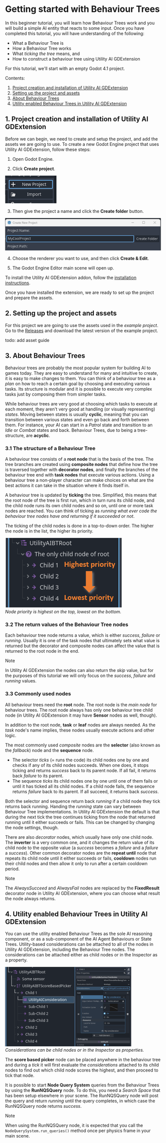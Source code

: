 # Getting started with Behaviour Trees

In this beginner tutorial, you will learn how Behaviour Trees work and you will build a simple AI entity that reacts to some input. Once you have completed this tutorial, you will have understanding of the following: 

 * What a Behaviour Tree is
 * How a Behaviour Tree works
 * What *ticking the tree* means, and
 * How to construct a behaviour tree using Utility AI GDExtension

For this tutorial, we'll start with an empty Godot 4.1  project. 

Contents:

 1. [Project creation and installation of Utility AI GDExtension](Getting_started_with_Behaviour_Trees.md#1-project-creation-and-installation-of-utility-ai-gdextension)
 2. [Setting up the project and assets](Getting_started_with_Behaviour_Trees.md#2-setting-up-the-project-and-assets)
 3. [About Behaviour Trees](Getting_started_with_Behaviour_Trees.md#3-about-behaviour-trees)
 4. [Utility enabled Behaviour Trees in Utility AI GDExtension](Getting_started_with_Behaviour_Trees.md#4-utility-enabled-behaviour-trees-in-utility-ai-gdextension)



## 1. Project creation and installation of Utility AI GDExtension

Before we can begin, we need to create and setup the project, and add the assets we are going to use. To create a new Godot Engine project that uses Utility AI GDExtension, follow these steps: 


1. Open Godot Engine.


2. Click **Create project**.

![Create project](images/create_project_1.png)


3. Then give the project a name and click the **Create folder** button.

![Create project folder](images/create_project_2.png)


4. Choose the renderer you want to use, and then click **Create & Edit**.


5. The Godot Engine Editor main scene will open up.


To install the Utility AI GDExtension addon, follow the [installation instructions](How_to_install_Utility_AI_GDExtension.md).

Once you have installed the extension, we are ready to set up the project and prepare the assets.


## 2. Setting up the project and assets

For this project we are going to use the assets used in the *example project*. Go to the [Releases](https://github.com/JarkkoPar/Utility_AI_GDExtension/releases) and download the latest version of the example project.

todo: add asset guide


## 3. About Behaviour Trees

Behaviour trees are probably the most popular system for building AI to games today. They are easy to understand for many and intuitive to create, it is easy to make changes to them. You can think of a behaviour tree as a *plan* on how to reach a certain goal by choosing and executing various tasks. Its structure is modular and it is possible to execute very complex tasks just by composing them from simpler tasks. 

While behaviour trees are very good at choosing which tasks to execute at each moment, they aren't very good at handling (or visually representing) *states*. Moving between states is usually **cyclic**, meaning that you can transition between various states and even go back and forth between them. For instance, your AI can start in a *Patrol* state and transition to an *Idle* or *Combat* states and back. Behaviour Trees, due to being a tree-structure, are **acyclic**. 


### 3.1 The structure of a Behaviour Tree

A behaviour tree consists of a **root node** that is the basis of the tree. The tree branches are created using **composite nodes** that define how the tree is traversed together with **decorator nodes**, and finally the branches of the behaviour tree end with **task nodes** that execute various actions. Using a behaviour tree a non-player character can make choices on what are the best actions it can take in the situation where it finds itself in.

A behaviour tree is updated by **ticking** the tree. Simplified, this means that the root node of the tree is first run, which in turn runs its child node, and the child node runs its own child nodes and so on, until one or more task nodes are reached. You can think of ticking as *running what ever code the behaviour tree nodes have and returning if it succeeded or not*.

The ticking of the child nodes is done in a top-to-down order. The higher the node is in the list, the higher its priority. 

![Behaviour Tree node priority order](images/getting_started_bt_1.png)<br>
*Node priority is highest on the top, lowest on the bottom.*<br>

### 3.2 The return values of the Behaviour Tree nodes

Each behaviour tree node returns a value, which is either *success*, *failure* or *running*. Usually it is one of the task nodes that ultimately sets what value is returned but the decorator and composite nodes can affect the value that is returned to the root node in the end.
 
> [!NOTE]
> In Utility AI GDExtension the nodes can also return the *skip* value, but for the purposes of this tutorial we will only focus on the *success*, *failure* and *running* values. 

### 3.3 Commonly used nodes

All behaviour trees need the **root** node. The root node is the *main node* for behaviour trees. The root node always has only one behaviour tree child node (in Utility AI GDExtension it may have **Sensor** nodes as well, though).

In addition to the root node, **task** or **leaf** nodes are always needed. As the *task* node's name implies, these nodes usually execute actions and other logic.

The most commonly used *composite* nodes are the **selector** (also known as the *fallback*) node and the **sequence** node. 

 * The selector *ticks* (= runs the code) its child nodes one by one and checks if any of its child nodes succeeds. When one does, it stops ticking and returns *success* back to its parent node. If all fail, it returns back *failure* to its parent.  
 * The sequence *ticks* its child nodes one by one until one of them fails or until it has ticked all its child nodes. If a child node fails, the sequence returns *failure* back to its parent. If all succeed, it returns back *success*.

Both the selector and sequence return back *running* if a child node they tick returns back running. Handing the *running* state can vary between Behaviour Tree implementations. In Utility AI GDExtension the default is that during the next tick the tree continues ticking from the node that returned running until it either succeeds or fails. This can be changed by changing the node settings, though.

There are also *decorator* nodes, which usually have only one child node. The **inverter** is a very common one, and it changes the return value of its child node to the opposite value (a *success* becomes a *failure* and a *failure* a *success*). Other common decorator nodes are the **repeat until** node that repeats its child node until it either succeeds or fails, **cooldown** nodes run their child nodes and then allow it only to run after a certain cooldown period.

> [!NOTE]
> The *AlwaysSucceed* and *AlwaysFail* nodes are replaced by the **FixedResult** decorator node in Utility AI GDExtension, where you can choose what result the node always returns.


## 4. Utility enabled Behaviour Trees in Utility AI GDExtension

You can use the utility enabled Behaviour Trees as the sole AI reasoning component, or as a sub-component of the AI Agent Behaviours or State Trees. Utility-based considerations can be attached to all of the nodes in Utility AI GDExtension, including the Behaviour Tree nodes. The considerations can be attached either as child nodes or in the Inspector as a property.

<img src="images/getting_started_bt_2.png" height="256px"><img src="images/getting_started_bt_3.png" height="256px"><br>
*Considerations can be child nodes or in the Inspector as properties.*<br>

The **score based picker** node can be placed anywhere in the behaviour tree and during a *tick* it will first evaluate the *considerations* attached to its child nodes to find out which child node scores the highest, and then proceed to tick that node. 

It is possible to start **Node Query System** queries from the Behaviour Trees by using the **RunNQSQuery** node. To do this, you need a *Search Space* that has been setup elsewhere in your scene. The RunNQSQuery node will post the query and return *running* until the query completes, in which case the RunNQSQuery node returns *success*.

> [!NOTE]
> When using the RunNQSQuery node, it is expected that you call the `NodeQuerySystem.run_queries()` method once per physics frame in your main scene.


## 






